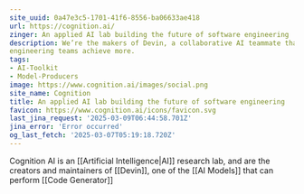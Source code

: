 ```yaml
---
site_uuid: 0a47e3c5-1701-41f6-8556-ba06633ae418
url: https://cognition.ai/
zinger: An applied AI lab building the future of software engineering
description: We’re the makers of Devin, a collaborative AI teammate that helps ambitious
engineering teams achieve more.
tags:
- AI-Toolkit
- Model-Producers
image: https://www.cognition.ai/images/social.png
site_name: Cognition
title: An applied AI lab building the future of software engineering
favicon: https://www.cognition.ai/icons/favicon.svg
last_jina_request: '2025-03-09T06:44:58.701Z'
jina_error: 'Error occurred'
og_last_fetch: '2025-03-07T05:19:18.720Z'
---
```

Cognition AI is an [[Artificial Intelligence|AI]] research lab, and are the creators and maintainers of [[Devin]], one of the [[AI Models]] that can perform [[Code Generator]]
